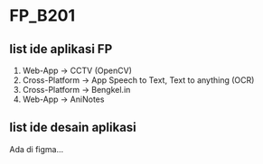 # FP_B201

## list ide aplikasi FP
1. Web-App -> CCTV (OpenCV)
2. Cross-Platform -> App Speech to Text, Text to anything (OCR)
3. Cross-Platform -> Bengkel.in
4. Web-App -> AniNotes

## list ide desain aplikasi
Ada di figma...
